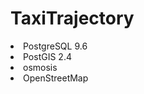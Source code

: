 # TaxiTrajectory

<li>PostgreSQL 9.6</li>
<li>PostGIS 2.4</li>
<li>osmosis</li>
<li>OpenStreetMap</li>
